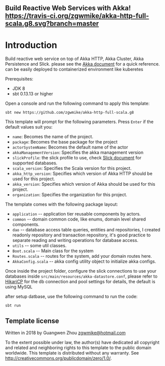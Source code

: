 ## Build Reactive Web Services with Akka! https://travis-ci.org/zgwmike/akka-http-full-scala.g8.svg?branch=master

# Introduction

Build reactive web service on top of Akka HTTP, Akka Cluster, Akka Persistence and Slick.
please see the [Akka document](https://akka.io/docs/) for a quick reference.
can be easily deployed to containerized environment like kuberetes

Prerequisites:
- JDK 8
- sbt 0.13.13 or higher

Open a console and run the following command to apply this template:
```
sbt new https://github.com/zgwmike/akka-http-full-scala.g8
```

This template will prompt for the following parameters. Press `Enter` if the default values suit you:
- `name`: Becomes the name of the project.
- `package`: Becomes the base package for the project
- `actorSystemName`: Becomes the default name of the actor
- `akkaManagementVersion`: Specifies the akka management version
- `slickProfile`: the slick profile to use, check [Slick document](http://slick.lightbend.com/doc/3.2.1/supported-databases.html) for supported databases.
- `scala_version`: Specifies the Scala version for this project.
- `akka_http_version`: Specifies which version of Akka HTTP should be used for this project.
- `akka_version`: Specifies which version of Akka should be used for this project.
- `organization`: Specifies the organization for this project.

The template comes with the following package layout:
* `application` -- application tier reusable components by actors.
* `common` -- domain common code, like enums, domain level shared components.
* `dao` -- database access table queries, entities and repositories, I created readonly repository and transaction repository, it's good practice to separate reading and writing operations for database access.
* `utils` -- some util classes.
* `Boot.scala` -- Main class for the system
* `Routes.scala` -- routes for the system, add your domain routes here.
* `AkkaConfig.scala` -- akka config utility object to initialize akka configs.

Once inside the project folder, configure the slick connections to use your databases inside `src/main/resources/akka-datastore.conf`, please refer to [HikariCP](http://brettwooldridge.github.io/HikariCP/) for the db connection and pool settings for details, the default is using MySQL

after setup datbase, use the following command to run the code:
```
sbt run
```

Template license
----------------
Written in 2018 by Guangwen Zhou <zgwmike@hotmail.com>

To the extent possible under law, the author(s) have dedicated all copyright and related
and neighboring rights to this template to the public domain worldwide.
This template is distributed without any warranty. See <http://creativecommons.org/publicdomain/zero/1.0/>.

[g8]: http://www.foundweekends.org/giter8/

